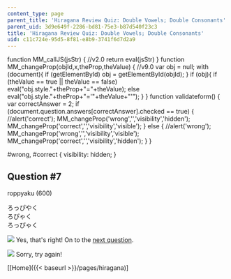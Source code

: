```yaml
---
content_type: page
parent_title: 'Hiragana Review Quiz: Double Vowels; Double Consonants'
parent_uid: 3d9e649f-2286-bd81-75e3-b87d540f23c3
title: 'Hiragana Review Quiz: Double Vowels; Double Consonants'
uid: c11c724e-95d5-8f81-e8b9-3741f6d7d2a9
---
```


function MM\_callJS(jsStr) { //v2.0 return eval(jsStr) } function MM\_changeProp(objId,x,theProp,theValue) { //v9.0 var obj = null; with (document){ if (getElementById) obj = getElementById(objId); } if (obj){ if (theValue == true || theValue == false) eval("obj.style."+theProp+"="+theValue); else eval("obj.style."+theProp+"='"+theValue+"'"); } } function validateform() { var correctAnswer = 2; if (document.question.answers\[correctAnswer\].checked == true) { //alert('correct'); MM\_changeProp('wrong','','visibility','hidden'); MM\_changeProp('correct','','visibility','visible'); } else { //alert('wrong'); MM\_changeProp('wrong','','visibility','visible'); MM\_changeProp('correct','','visibility','hidden'); } }

#wrong, #correct { visibility: hidden; }

Question #7
-----------

roppyaku (600)

 ろっぴやく  
 ろぴゃく  
 ろっぴゃく

![](/resources/res-21g-01-kana-spring-2010/hiragana/hiragana-review-quiz-a-n/yokudeki.gif) Yes, that's right! On to the [next question](/resources/res-21g-01-kana-spring-2010/hiragana/hiragana-review-quiz-double-vowels-double-consonants/hiragana-review-quiz-double-vowels-double-consonants-6).

![](/resources/res-21g-01-kana-spring-2010/hiragana/hiragana-review-quiz-a-n/chigau.gif) Sorry, try again!

  
\[[Home]({{< baseurl >}}/pages/hiragana)\]